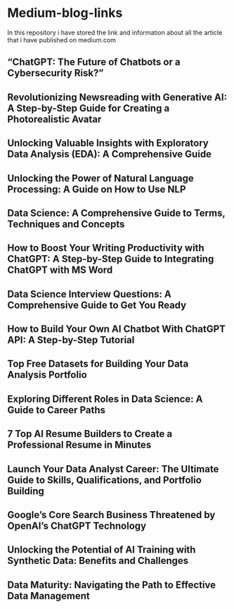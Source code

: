 # Medium-blog-links
In this repository i have stored the link and information about all the article that i have published on medium.com


## “ChatGPT: The Future of Chatbots or a Cybersecurity Risk?”

## Revolutionizing Newsreading with Generative AI: A Step-by-Step Guide for Creating a Photorealistic Avatar

## Unlocking Valuable Insights with Exploratory Data Analysis (EDA): A Comprehensive Guide

## Unlocking the Power of Natural Language Processing: A Guide on How to Use NLP

## Data Science: A Comprehensive Guide to Terms, Techniques and Concepts

## How to Boost Your Writing Productivity with ChatGPT: A Step-by-Step Guide to Integrating ChatGPT with MS Word

## Data Science Interview Questions: A Comprehensive Guide to Get You Ready

## How to Build Your Own AI Chatbot With ChatGPT API: A Step-by-Step Tutorial

## Top Free Datasets for Building Your Data Analysis Portfolio

## Exploring Different Roles in Data Science: A Guide to Career Paths

## 7 Top AI Resume Builders to Create a Professional Resume in Minutes

## Launch Your Data Analyst Career: The Ultimate Guide to Skills, Qualifications, and Portfolio Building

## Google’s Core Search Business Threatened by OpenAI’s ChatGPT Technology

## Unlocking the Potential of AI Training with Synthetic Data: Benefits and Challenges

## Data Maturity: Navigating the Path to Effective Data Management

